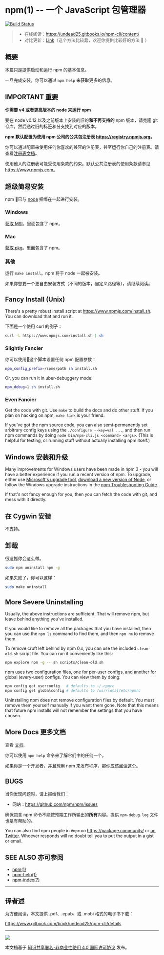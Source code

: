 npm(1) -- 一个 JavaScript 包管理器
==============================

[![Build Status](https://img.shields.io/travis/npm/npm/latest.svg)](https://travis-ci.org/npm/npm)

> - 在线阅读：<https://undead25.gitbooks.io/npm-cli/content/>
> - 对比更新：[Link](https://github.com/npm/npm/compare/latest...undead25:latest>)（这个方法比较蠢，欢迎你提供比较好的方法 🙂 ）


## 概要

本篇只是提供启动和运行 npm 的基本信息。

一旦完成安装，你可以通过 `npm help` 来获取更多的信息。

## IMPORTANT 重要

**你需要 v4 或者更高版本的 node 来运行 npm**

要在 node v0.12 以及之前版本上安装的旧的**和不再支持的** npm 版本，请克隆 git 仓库，然后通过旧的标签和分支找到对应的版本。

**npm 默认配置为使用 npm 公司的公共包注册表 <https://registry.npmjs.org>。**

你可以通过配置来使用任何你喜欢的兼容的注册表，甚至运行你自己的注册表。请查看[注册表文档](https://docs.npmjs.com/misc/registry)。

使用他人的注册表可能受使用条款的约束。默认公共注册表的使用条款请参见  <https://www.npmjs.com>。

## 超级简易安装

npm 已与 [node]((https://nodejs.org/en/download/)) 捆绑在一起进行安装。

### Windows

[获取 MSI](https://nodejs.org/en/download/)。里面包含了 npm。

### Mac

[获取 pkg](https://nodejs.org/en/download/)。里面包含了 npm。

### 其他

运行 `make install`。npm 将于 node 一起被安装。

如果你想要一个更自由安装方式（不同的版本，自定义路径等），请继续阅读。

## Fancy Install (Unix)

There's a pretty robust install script at <https://www.npmjs.com/install.sh>.  You can download that and run it.

下面是一个使用 curl 的例子：

```sh
curl -L https://www.npmjs.com/install.sh | sh
```

### Slightly Fancier

你可以使用这个脚本设置任何 npm 配置参数：

```sh
npm_config_prefix=/some/path sh install.sh
```

Or, you can run it in uber-debuggery mode:

```sh
npm_debug=1 sh install.sh
```

### Even Fancier

Get the code with git.  Use `make` to build the docs and do other stuff. If you plan on hacking on npm, `make link` is your friend.

If you've got the npm source code, you can also semi-permanently set arbitrary config keys using the `./configure --key=val ...`, and then run npm commands by doing `node bin/npm-cli.js <command> <args>`.  (This is helpful for testing, or running stuff without actually installing npm itself.)

## Windows 安装和升级

Many improvements for Windows users have been made in npm 3 - you will have a better experience if you run a recent version of npm. To upgrade, either use [Microsoft's upgrade tool](https://github.com/felixrieseberg/npm-windows-upgrade), [download a new version of Node](https://nodejs.org/en/download/), or follow the Windows upgrade instructions in the [npm Troubleshooting Guide](./TROUBLESHOOTING.md).

If that's not fancy enough for you, then you can fetch the code with git, and mess with it directly.

## 在 Cygwin 安装

不支持。

## 卸载

很遗憾你会这么做。

```sh
sudo npm uninstall npm -g
```
如果失败了，你可以这样：

```sh
sudo make uninstall
```

## More Severe Uninstalling

Usually, the above instructions are sufficient.  That will remove npm, but leave behind anything you've installed.

If you would like to remove all the packages that you have installed, then you can use the `npm ls` command to find them, and then `npm rm` to remove them.

To remove cruft left behind by npm 0.x, you can use the included `clean-old.sh` script file.  You can run it conveniently like this:

```sh
npm explore npm -g -- sh scripts/clean-old.sh
```

npm uses two configuration files, one for per-user configs, and another
for global (every-user) configs.  You can view them by doing:

```sh
npm config get userconfig   # defaults to ~/.npmrc
npm config get globalconfig # defaults to /usr/local/etc/npmrc
```

Uninstalling npm does not remove configuration files by default.  You must remove them yourself manually if you want them gone.  Note that this means that future npm installs will not remember the settings that you have chosen.

## More Docs 更多文档

查看 [文档](https://docs.npmjs.com/).

你可以使用 `npm help` 命令来了解它们中的任何一个。

如果你是一个开发者，并且想用 npm 来发布程序，那你应该[阅读这个](https://docs.npmjs.com/misc/developers)。

## BUGS

当你发现问题时，请上报给我们：

* 网站：<https://github.com/npm/npm/issues>

确保包含 npm 命令不能按预期工作所输出的**所有**内容。提供 `npm-debug.log` 文件也是有帮助的。

You can also find npm people in `#npm` on https://package.community/ or [on Twitter](https://twitter.com/npm_support).  Whoever responds will no doubt tell you to put the output in a gist or email.

## SEE ALSO 亦可参阅
* [npm(1)](https://docs.npmjs.com/cli/npm)
* [npm-help(1)](https://docs.npmjs.com/cli/help)
* [npm-index(7)](https://docs.npmjs.com/misc/index)

---
## 译者述

为方便阅读，本文提供 .pdf、.epub、或 .mobi 格式的电子书下载：

<https://www.gitbook.com/book/undead25/npm-cli/details>

---

![](https://i.creativecommons.org/l/by-nc/4.0/88x31.png)

本文档基于 [知识共享署名-非商业性使用 4.0 国际许可协议](http://creativecommons.org/licenses/by-nc/4.0/) 发布。
